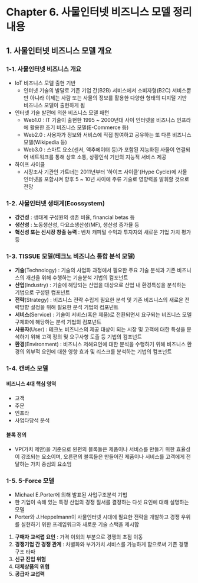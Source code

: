 # Chapter 6. 사물인터넷 비즈니스 모델 정리 내용

## 1. 사물인터넷 비즈니스 모델 개요

### 1-1. 사물인터넷 비즈니스 개요
- IoT 비즈니스 모델 출현 기반
  - 인터넷 기술의 발달로 기존 기업 간(B2B) 서비스에서 소비자형(B2C) 서비스뿐만 아니라 이제는 사람 또는 사물의 정보를 활용한 다양한 형태의 디지털 기반 비즈니스 모델이 출현하게 됨
- 인터넷 기술 발전에 의한 비즈니스 모델 패턴
  - Web1.0 : IT 기술이 출현한 1995 ~ 2000년대 사이 인터넷을 비즈니스 인프라에 활용한 초기 비즈니스 모델(E-Commerce 등)
  - Web2.0 : 사용자가 정보와 서비스에 직접 참여하고 공유하는 또 다른 비즈니스 모델(Wikipedia 등)
  - Web3.0 : 스마트 요소(센서, 액추에이터 등)가 포함된 지능화된 사물이 연결되어 네트워크를 통해 상호 소통, 상황인식 기반의 지능적 서비스 제공
- 하이프 사이클
  - 시장조사 기관인 가트너는 2011년부터 '하이프 사이클'(Hype Cycle)에 사물인터넷을 포함시켜 향후 5 ~ 10년 사이에 주류 기술로 영향력을 발휘할 것으로 전망

### 1-2. 사물인터넷 생태계(Ecossystem)
- **강건성** : 생태계 구성원의 생존 비율, financial betas 등
- **생산성** : 노동생산성, 다요소생산성(MF), 생산성 증가율 등
- **혁신성 또는 신시장 창출 능력** : 벤처 캐피털 수익과 투자자의 새로운 기업 가치 평가 등

### 1-3. TISSUE 모델(테크노 비즈니스 통합 분석 모델)
- **기술**(Technology) : 기술의 사업화 과정에서 필요한 주요 기술 분석과 기존 비즈니스의 개선을 위해 수행하는 기술분석 기법의 컴포넌트
- **산업**(Industry) : 기술에 해당되는 산업을 대상으로 산업 내 환경특성을 분석하는 기법으로 구성된 컴포넌트
- **전략**(Strategy) : 비즈니스 전략 수립게 필요한 분석 및 기존 비즈니스의 새로운 전략방향 설정을 위해 필요한 분석 기법의 컴포넌트
- **서비스**(Service) : 기술이 서비스(혹은 제품)로 전환되면서 요구되는 비즈니스 모델 구체화에 해당하는 분석 기법의 컴포넌트
- **사용자**(User) : 테크노 비즈니스의 제공 대상이 되는 시장 및 고객에 대한 특성을 분석하기 위해 고객 정의 및 요구사항 도출 등 기법의 컴포넌트
- **환경**(Environment) : 비즈니스 저해요인에 대한 분석을 수행하기 위해 비즈니스 환경의 외부적 요인에 대한 영향 효과 및 리스크를 분석하는 기법의 컴포넌트

### 1-4. 캔버스 모델

#### 비즈니스 4대 핵심 영역
- 고객
- 주문
- 인프라
- 사업타당석 분석

#### 블록 정의
- VP(가치 제안)을 기준으로 왼편의 블록들은 제품이나 서비스를 만들기 위한 효율성이 강조되는 요소이며, 오른편의 블록들은 만들어진 제품이나 서비스를 고객에게 전달하는 가치 중심의 요소임


### 1-5. 5-Force 모델
- Michael E.Porter에 의해 발표된 사업구조분석 기법
- 한 기업이 속해 있는 특정 산업의 경쟁 질서를 결정하는 다섯 요인에 대해 설명하는 모델
- Porter와 J.Heppelmann이 사물인터넷 시대에 필요한 전략을 개발하고 경쟁 우위를 실현하기 위한 프레임워크와 새로운 기술 스택을 제시함

1. **구매자 교석렵 요인** : 가격 이외의 부분으로 경쟁의 초점 이동
2. **경쟁기업 간 경쟁 관계** : 차별화와 부가가치 서비스를 가능하게 함으로써 기존 경쟁 구조 타파
3. **신규 진입 위험**
4. **대체상품의 위협**
5. **공급자 교섭력**

